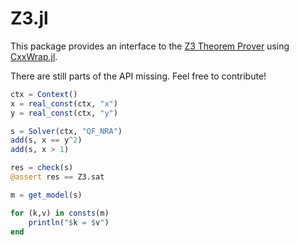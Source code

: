 # Z3.jl
This package provides an interface to the [Z3 Theorem Prover](https://github.com/Z3Prover/z3) using [CxxWrap.jl](https://github.com/JuliaInterop/CxxWrap.jl).

There are still parts of the API missing. Feel free to contribute!

```julia
ctx = Context()
x = real_const(ctx, "x")
y = real_const(ctx, "y")

s = Solver(ctx, "QF_NRA")
add(s, x == y^2)
add(s, x > 1)

res = check(s)
@assert res == Z3.sat

m = get_model(s)

for (k,v) in consts(m)
    println("$k = $v")
end
```
